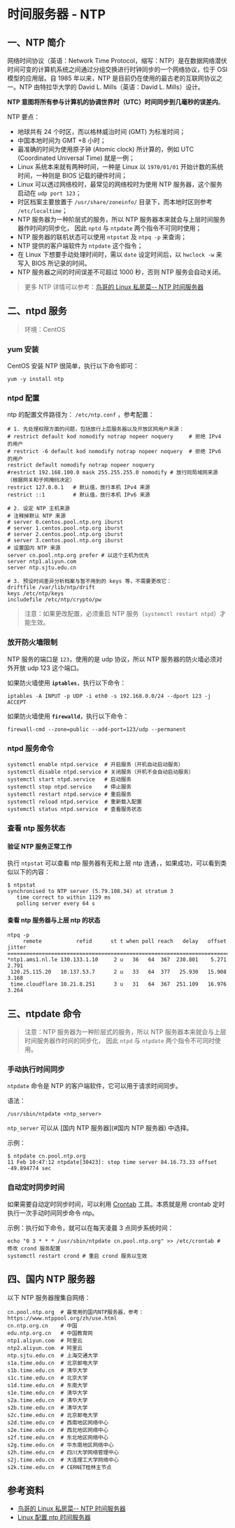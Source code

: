 # 时间服务器 - NTP

## 一、NTP 简介

网络时间协议（英语：Network Time Protocol，缩写：NTP）是在数据网络潜伏时间可变的计算机系统之间通过分组交换进行时钟同步的一个网络协议，位于 OSI 模型的应用层。自 1985 年以来，NTP 是目前仍在使用的最古老的互联网协议之一。NTP 由特拉华大学的 David L. Mills（英语：David L. Mills）设计。

**NTP 意图将所有参与计算机的协调世界时（UTC）时间同步到几毫秒的误差内**。

NTP 要点：

- 地球共有 24 个时区，而以格林威治时间 (GMT) 为标准时间；
- 中国本地时间为 GMT +8 小时；
- 最准确的时间为使用原子钟 (Atomic clock) 所计算的，例如 UTC (Coordinated Universal Time) 就是一例；
- Linux 系统本来就有两种时间，一种是 Linux 以 `1970/01/01` 开始计数的系统时间，一种则是 BIOS 记载的硬件时间；
- Linux 可以透过网络校时，最常见的网络校时为使用 NTP 服务器，这个服务启动在 `udp port 123`；
- 时区档案主要放置于 `/usr/share/zoneinfo/` 目录下，而本地时区则参考 `/etc/localtime`；
- NTP 服务器为一种阶层式的服务，所以 NTP 服务器本来就会与上层时间服务器作时间的同步化， 因此 `nptd` 与 `ntpdate` 两个指令不可同时使用；
- NTP 服务器的联机状态可以使用 `ntpstat` 及 `ntpq -p` 来查询；
- NTP 提供的客户端软件为 `ntpdate` 这个指令；
- 在 Linux 下想要手动处理时间时，需以 `date` 设定时间后，以 `hwclock -w` 来写入 BIOS 所记录的时间。
- NTP 服务器之间的时间误差不可超过 1000 秒，否则 NTP 服务会自动关闭。

> 更多 NTP 详情可以参考：[鸟哥的 Linux 私房菜-- NTP 时间服务器](http://cn.linux.vbird.org/linux_server/0440ntp.php)

## 二、ntpd 服务

> 环境：CentOS

### yum 安装

CentOS 安装 NTP 很简单，执行以下命令即可：

```shell
yum -y install ntp
```

### ntpd 配置

ntp 的配置文件路径为： `/etc/ntp.conf` ，参考配置：

```shell
# 1. 先处理权限方面的问题，包括放行上层服务器以及开放区网用户来源：
# restrict default kod nomodify notrap nopeer noquery     # 拒绝 IPv4 的用户
# restrict -6 default kod nomodify notrap nopeer noquery  # 拒绝 IPv6 的用户
restrict default nomodify notrap nopeer noquery
#restrict 192.168.100.0 mask 255.255.255.0 nomodify # 放行同局域网来源（根据网关和子网掩码决定）
restrict 127.0.0.1   # 默认值，放行本机 IPv4 来源
restrict ::1         # 默认值，放行本机 IPv6 来源

# 2. 设定 NTP 主机来源
# 注释掉默认 NTP 来源
# server 0.centos.pool.ntp.org iburst
# server 1.centos.pool.ntp.org iburst
# server 2.centos.pool.ntp.org iburst
# server 3.centos.pool.ntp.org iburst
# 设置国内 NTP 来源
server cn.pool.ntp.org prefer # 以这个主机为优先
server ntp1.aliyun.com
server ntp.sjtu.edu.cn

# 3. 预设时间差异分析档案与暂不用到的 keys 等，不需要更改它：
driftfile /var/lib/ntp/drift
keys /etc/ntp/keys
includefile /etc/ntp/crypto/pw
```

> 注意：如果更改配置，必须重启 NTP 服务（`systemctl restart ntpd`）才能生效。

### 放开防火墙限制

NTP 服务的端口是 `123`，使用的是 udp 协议，所以 NTP 服务器的防火墙必须对外开放 udp 123 这个端口。

如果防火墙使用 **`iptables`**，执行以下命令：

```shell
iptables -A INPUT -p UDP -i eth0 -s 192.168.0.0/24 --dport 123 -j ACCEPT
```

如果防火墙使用 **`firewalld`**，执行以下命令：

```shell
firewall-cmd --zone=public --add-port=123/udp --permanent
```

### ntpd 服务命令

```shell
systemctl enable ntpd.service  # 开启服务（开机自动启动服务）
systemctl disable ntpd.service # 关闭服务（开机不会自动启动服务）
systemctl start ntpd.service   # 启动服务
systemctl stop ntpd.service    # 停止服务
systemctl restart ntpd.service # 重启服务
systemctl reload ntpd.service  # 重新载入配置
systemctl status ntpd.service  # 查看服务状态
```

### 查看 ntp 服务状态

#### 验证 NTP 服务正常工作

执行 `ntpstat` 可以查看 ntp 服务器有无和上层 ntp 连通，，如果成功，可以看到类似以下的内容：

```shell
$ ntpstat
synchronised to NTP server (5.79.108.34) at stratum 3
   time correct to within 1129 ms
   polling server every 64 s
```

#### 查看 ntp 服务器与上层 ntp 的状态

```shell
ntpq -p
     remote           refid      st t when poll reach   delay   offset  jitter
==============================================================================
*ntp1.ams1.nl.le 130.133.1.10     2 u   36   64  367  230.801    5.271   2.791
 120.25.115.20   10.137.53.7      2 u   33   64  377   25.930   15.908   3.168
 time.cloudflare 10.21.8.251      3 u   31   64  367  251.109   16.976   3.264
```

## 三、ntpdate 命令

> 注意：NTP 服务器为一种阶层式的服务，所以 NTP 服务器本来就会与上层时间服务器作时间的同步化， 因此 `ntpd` 与 `ntpdate` 两个指令不可同时使用。

### 手动执行时间同步

`ntpdate` 命令是 NTP 的客户端软件，它可以用于请求时间同步。

语法：

```shell
/usr/sbin/ntpdate <ntp_server>
```

`ntp_server` 可以从 [国内 NTP 服务器](#国内 NTP 服务器) 中选择。

示例：

```shell
$ ntpdate cn.pool.ntp.org
11 Feb 10:47:12 ntpdate[30423]: step time server 84.16.73.33 offset -49.894774 sec
```

### 自动定时同步时间

如果需要自动定时同步时间，可以利用 [Crontab](#crontab) 工具。本质就是用 crontab 定时执行一次手动时间同步命令 ntp。

示例：执行如下命令，就可以在每天凌晨 3 点同步系统时间：

```shell
echo "0 3 * * * /usr/sbin/ntpdate cn.pool.ntp.org" >> /etc/crontab # 修改 crond 服务配置
systemctl restart crond # 重启 crond 服务以生效
```

## 四、国内 NTP 服务器

以下 NTP 服务器搜集自网络：

```shell
cn.pool.ntp.org  # 最常用的国内NTP服务器，参考：https://www.ntppool.org/zh/use.html
cn.ntp.org.cn    # 中国
edu.ntp.org.cn   # 中国教育网
ntp1.aliyun.com  # 阿里云
ntp2.aliyun.com  # 阿里云
ntp.sjtu.edu.cn  # 上海交通大学
s1a.time.edu.cn  # 北京邮电大学
s1b.time.edu.cn  # 清华大学
s1c.time.edu.cn  # 北京大学
s1d.time.edu.cn  # 东南大学
s1e.time.edu.cn  # 清华大学
s2a.time.edu.cn  # 清华大学
s2b.time.edu.cn  # 清华大学
s2c.time.edu.cn  # 北京邮电大学
s2d.time.edu.cn  # 西南地区网络中心
s2e.time.edu.cn  # 西北地区网络中心
s2f.time.edu.cn  # 东北地区网络中心
s2g.time.edu.cn  # 华东南地区网络中心
s2h.time.edu.cn  # 四川大学网络管理中心
s2j.time.edu.cn  # 大连理工大学网络中心
s2k.time.edu.cn  # CERNET桂林主节点
```

## 参考资料

- [鸟哥的 Linux 私房菜-- NTP 时间服务器](http://cn.linux.vbird.org/linux_server/0440ntp.php)
- [Linux 配置 ntp 时间服务器](https://www.cnblogs.com/quchunhui/p/7658853.html)
